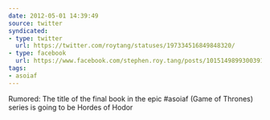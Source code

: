 ```yaml
---
date: 2012-05-01 14:39:49
source: twitter
syndicated:
- type: twitter
  url: https://twitter.com/roytang/statuses/197334516849848320/
- type: facebook
  url: https://www.facebook.com/stephen.roy.tang/posts/10151498993003912
tags:
- asoiaf
---
```


Rumored: The title of the final book in the epic #asoiaf (Game of Thrones) series is going to be Hordes of Hodor